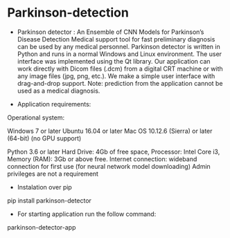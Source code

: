 # Parkinson-detection
* Parkinson detector :
An Ensemble of CNN Models for Parkinson’s Disease Detection
Medical support tool for fast preliminary diagnosis can be used by any medical personnel.  Parkinson detector is written in Python and runs in a normal Windows and Linux environment. The user interface was implemented using the Qt library.
Our application can work directly with Dicom files (.dcm) from a digital CRT machine or with any image files (jpg, png, etc.). We make a simple user interface with drag-and-drop support.
Note: prediction from the application cannot be used as a medical diagnosis.

* Application requirements:

Operational system:

Windows 7 or later
Ubuntu 16.04 or later
Mac OS 10.12.6 (Sierra) or later (64-bit) (no GPU support)


Python 3.6 or later
Hard Drive: 4Gb of free space,
Processor: Intel Core i3,
Memory (RAM): 3Gb or above free.
Internet connection: wideband connection for first use (for neural network model downloading)
Admin privileges are not a requirement


* Instalation over pip

pip install parkinson-detector


* For starting application run the follow command:

parkinson-detector-app
